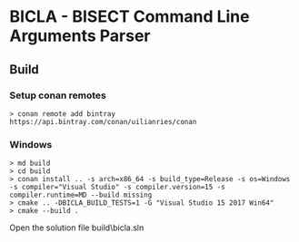 # **BICLA** - **BI**SECT **C**ommand **L**ine **A**rguments Parser

## Build

### Setup conan remotes

```
> conan remote add bintray https://api.bintray.com/conan/uilianries/conan
```

### Windows
```
> md build
> cd build
> conan install .. -s arch=x86_64 -s build_type=Release -s os=Windows -s compiler="Visual Studio" -s compiler.version=15 -s compiler.runtime=MD --build missing
> cmake .. -DBICLA_BUILD_TESTS=1 -G "Visual Studio 15 2017 Win64"
> cmake --build .
```


Open the solution file build\bicla.sln
